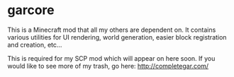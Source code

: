 # garcore
This is a Minecraft mod that all my others are dependent on.
It contains various utilities for UI rendering, world generation, easier block registration and creation, etc...


This is required for my SCP mod which will appear on here soon.
If you would like to see more of my trash, go here:
http://completegar.com/

